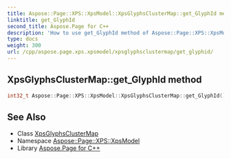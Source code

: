 ```yaml
---
title: Aspose::Page::XPS::XpsModel::XpsGlyphsClusterMap::get_GlyphId method
linktitle: get_GlyphId
second_title: Aspose.Page for C++
description: 'How to use get_GlyphId method of Aspose::Page::XPS::XpsModel::XpsGlyphsClusterMap class in C++.'
type: docs
weight: 300
url: /cpp/aspose.page.xps.xpsmodel/xpsglyphsclustermap/get_glyphid/
---
```

## XpsGlyphsClusterMap::get_GlyphId method




```cpp
int32_t Aspose::Page::XPS::XpsModel::XpsGlyphsClusterMap::get_GlyphId() const
```

## See Also

* Class [XpsGlyphsClusterMap](../)
* Namespace [Aspose::Page::XPS::XpsModel](../../)
* Library [Aspose.Page for C++](../../../)
